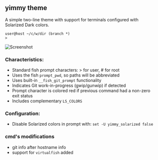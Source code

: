 ## yimmy theme

A simple two-line theme with support for terminals configured with Solarized
Dark colors.

    user@host ~/c/w/dir (branch *)
    >

![Screenshot](https://cloud.githubusercontent.com/assets/2502736/3245408/32c42cde-f172-11e3-8ba3-912191222a11.png)

### Characteristics:

- Standard fish prompt characters: > for user, # for root
- Uses the fish `prompt_pwd`, so paths will be abbreviated
- Uses built-in `__fish_git_prompt` functionality
- Indicates Git work-in-progress (gwip/gunwip) if detected
- Prompt character is colored red if previous command had a non-zero exit
  status
- Includes complementary `LS_COLORS`

### Configuration:

- Disable Solarized colors in prompt with: `set -U yimmy_solarized false`

### cmd's modifications

* git info after hostname info
* support for `virtualfish` added
